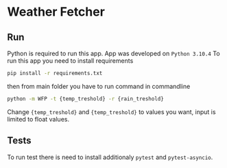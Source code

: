 # Weather Fetcher
## Run
Python is required to run this app.
App was developed on `Python 3.10.4`
To run this app you need to install requirements 

```bash
pip install -r requirements.txt
```

then from main folder you have to run command in commandline

```bash
python -m WFP -t {temp_treshold} -r {rain_treshold}
```

Change ```{temp_treshold}``` and ```{temp_treshold}``` to values you want, input is limited to float values.

## Tests

To run test there is need to install additionaly ```pytest``` and ```pytest-asyncio```.